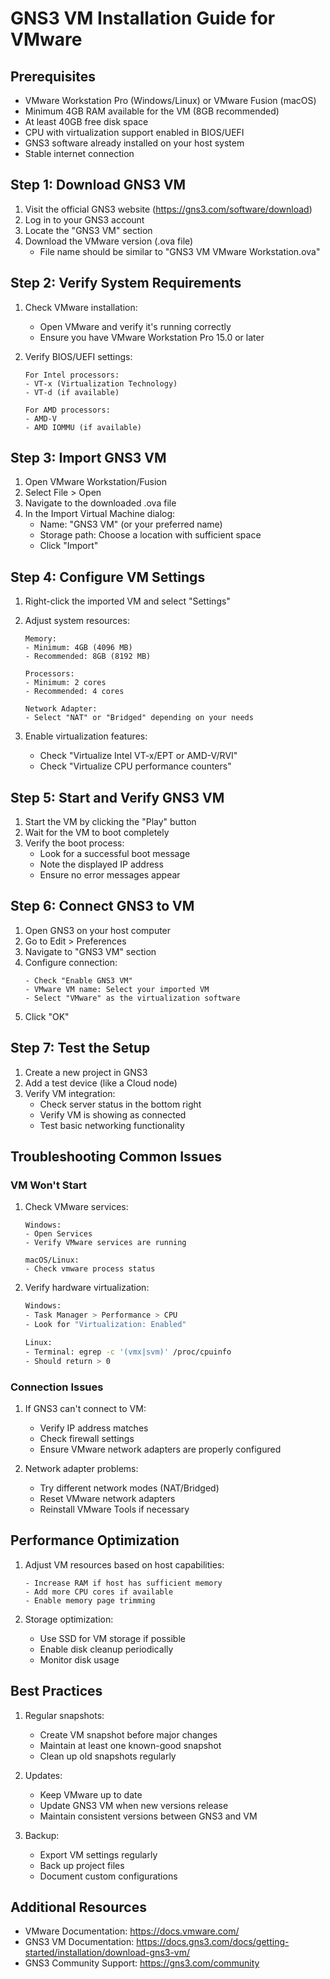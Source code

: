 # GNS3 VM Installation Guide for VMware

## Prerequisites
- VMware Workstation Pro (Windows/Linux) or VMware Fusion (macOS)
- Minimum 4GB RAM available for the VM (8GB recommended)
- At least 40GB free disk space
- CPU with virtualization support enabled in BIOS/UEFI
- GNS3 software already installed on your host system
- Stable internet connection

## Step 1: Download GNS3 VM
1. Visit the official GNS3 website (https://gns3.com/software/download)
2. Log in to your GNS3 account
3. Locate the "GNS3 VM" section
4. Download the VMware version (.ova file)
   - File name should be similar to "GNS3 VM VMware Workstation.ova"

## Step 2: Verify System Requirements
1. Check VMware installation:
   - Open VMware and verify it's running correctly
   - Ensure you have VMware Workstation Pro 15.0 or later

2. Verify BIOS/UEFI settings:
   ```
   For Intel processors:
   - VT-x (Virtualization Technology)
   - VT-d (if available)

   For AMD processors:
   - AMD-V
   - AMD IOMMU (if available)
   ```

## Step 3: Import GNS3 VM
1. Open VMware Workstation/Fusion
2. Select File > Open
3. Navigate to the downloaded .ova file
4. In the Import Virtual Machine dialog:
   - Name: "GNS3 VM" (or your preferred name)
   - Storage path: Choose a location with sufficient space
   - Click "Import"

## Step 4: Configure VM Settings
1. Right-click the imported VM and select "Settings"
2. Adjust system resources:
   ```
   Memory: 
   - Minimum: 4GB (4096 MB)
   - Recommended: 8GB (8192 MB)

   Processors:
   - Minimum: 2 cores
   - Recommended: 4 cores
   
   Network Adapter:
   - Select "NAT" or "Bridged" depending on your needs
   ```

3. Enable virtualization features:
   - Check "Virtualize Intel VT-x/EPT or AMD-V/RVI"
   - Check "Virtualize CPU performance counters"

## Step 5: Start and Verify GNS3 VM
1. Start the VM by clicking the "Play" button
2. Wait for the VM to boot completely
3. Verify the boot process:
   - Look for a successful boot message
   - Note the displayed IP address
   - Ensure no error messages appear

## Step 6: Connect GNS3 to VM
1. Open GNS3 on your host computer
2. Go to Edit > Preferences
3. Navigate to "GNS3 VM" section
4. Configure connection:
   ```
   - Check "Enable GNS3 VM"
   - VMware VM name: Select your imported VM
   - Select "VMware" as the virtualization software
   ```
5. Click "OK"

## Step 7: Test the Setup
1. Create a new project in GNS3
2. Add a test device (like a Cloud node)
3. Verify VM integration:
   - Check server status in the bottom right
   - Verify VM is showing as connected
   - Test basic networking functionality

## Troubleshooting Common Issues

### VM Won't Start
1. Check VMware services:
   ```
   Windows:
   - Open Services
   - Verify VMware services are running
   
   macOS/Linux:
   - Check vmware process status
   ```

2. Verify hardware virtualization:
   ```bash
   Windows:
   - Task Manager > Performance > CPU
   - Look for "Virtualization: Enabled"

   Linux:
   - Terminal: egrep -c '(vmx|svm)' /proc/cpuinfo
   - Should return > 0
   ```

### Connection Issues
1. If GNS3 can't connect to VM:
   - Verify IP address matches
   - Check firewall settings
   - Ensure VMware network adapters are properly configured

2. Network adapter problems:
   - Try different network modes (NAT/Bridged)
   - Reset VMware network adapters
   - Reinstall VMware Tools if necessary

## Performance Optimization
1. Adjust VM resources based on host capabilities:
   ```
   - Increase RAM if host has sufficient memory
   - Add more CPU cores if available
   - Enable memory page trimming
   ```

2. Storage optimization:
   - Use SSD for VM storage if possible
   - Enable disk cleanup periodically
   - Monitor disk usage

## Best Practices
1. Regular snapshots:
   - Create VM snapshot before major changes
   - Maintain at least one known-good snapshot
   - Clean up old snapshots regularly

2. Updates:
   - Keep VMware up to date
   - Update GNS3 VM when new versions release
   - Maintain consistent versions between GNS3 and VM

3. Backup:
   - Export VM settings regularly
   - Back up project files
   - Document custom configurations

## Additional Resources
- VMware Documentation: https://docs.vmware.com/
- GNS3 VM Documentation: https://docs.gns3.com/docs/getting-started/installation/download-gns3-vm/
- GNS3 Community Support: https://gns3.com/community
